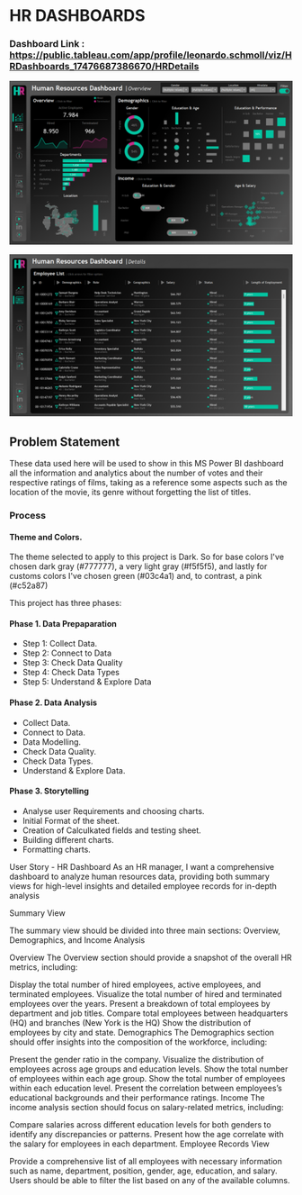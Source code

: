 # HR DASHBOARDS

### Dashboard Link : https://public.tableau.com/app/profile/leonardo.schmoll/viz/HRDashboards_17476687386670/HRDetails

![](https://github.com/leoschmoll/Tableau-Project/blob/main/HR%20Dashboard%20-%20Summary.png)

![](https://github.com/leoschmoll/Tableau-Project/blob/main/HR%20Dashboard%20-%20Details.png)

## Problem Statement

These data used here will be used to show in this MS Power BI dashboard all the information and analytics about the number of votes and their respective ratings of films, taking as a reference some aspects such as the location of the movie, its genre without forgetting the list of titles.


### Process

####  Theme and Colors.
The theme selected to apply to this project is Dark. So for base colors I've chosen dark gray (#777777), a very light gray (#f5f5f5), and lastly for customs colors I've   chosen green (#03c4a1) and, to contrast, a pink (#c52a87)  


This project has three phases:

####  Phase 1. Data Prepaparation
  - Step 1: Collect Data.
  - Step 2: Connect to Data
  - Step 3: Check Data Quality
  - Step 4: Check Data Types
  - Step 5: Understand & Explore Data

#### Phase 2. Data Analysis
  - Collect Data.
  - Connect to Data.
  - Data Modelling.
  - Check Data Quality.
  - Check Data Types.
  - Understand & Explore Data.

#### Phase 3. Storytelling
  - Analyse user Requirements and choosing charts.
  - Initial Format of the sheet.
  - Creation of Calculkated fields and testing sheet.
  - Building different charts.
  - Formatting charts.


User Story - HR Dashboard
As an HR manager, I want a comprehensive dashboard to analyze human resources data, providing both summary views for high-level insights and detailed employee records for in-depth analysis

Summary View

The summary view should be divided into three main sections: Overview, Demographics, and Income Analysis

Overview
The Overview section should provide a snapshot of the overall HR metrics, including:

Display the total number of hired employees, active employees, and terminated employees.
Visualize the total number of hired and terminated employees over the years.
Present a breakdown of total employees by department and job titles.
Compare total employees between headquarters (HQ) and branches (New York is the HQ)
Show the distribution of employees by city and state.
Demographics
The Demographics section should offer insights into the composition of the workforce, including:

Present the gender ratio in the company.
Visualize the distribution of employees across age groups and education levels.
Show the total number of employees within each age group.
Show the total number of employees within each education level.
Present the correlation between employees’s educational backgrounds and their performance ratings.
Income
The income analysis section should focus on salary-related metrics, including:

Compare salaries across different education levels for both genders to identify any discrepancies or patterns.
Present how the age correlate with the salary for employees in each department.
Employee Records View

Provide a comprehensive list of all employees with necessary information such as name, department, position, gender, age, education, and salary.
Users should be able to filter the list based on any of the available columns.
